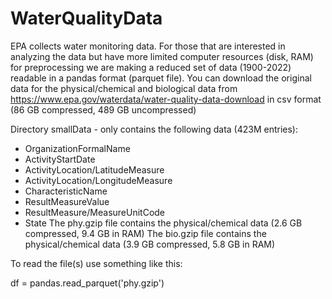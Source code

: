 # WaterQualityData
EPA collects water monitoring data.  For those that are interested in analyzing the data but have more limited computer resources (disk, RAM) for preprocessing we are making a reduced set of data (1900-2022) readable in a pandas format (parquet file).  You can download the original data for the physical/chemical and biological data from https://www.epa.gov/waterdata/water-quality-data-download in csv format (86 GB compressed, 489 GB uncompressed)


Directory smallData - only contains the following data (423M entries):
- OrganizationFormalName
- ActivityStartDate
- ActivityLocation/LatitudeMeasure
- ActivityLocation/LongitudeMeasure
- CharacteristicName
- ResultMeasureValue
- ResultMeasure/MeasureUnitCode
- State
The phy.gzip file contains the physical/chemical data (2.6 GB compressed, 9.4 GB in RAM)
The bio.gzip file contains the physical/chemical data (3.9 GB compressed, 5.8 GB in RAM)


To read the file(s) use something like this:

df = pandas.read_parquet('phy.gzip')
